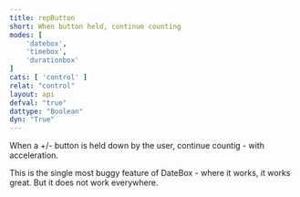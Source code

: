 ```yaml
---
title: repButton
short: When button held, continue counting
modes: [
	'datebox',
	'timebox',
	'durationbox'
]
cats: [ 'control' ]
relat: "control"
layout: api
defval: "true"
dattype: "Boolean"
dyn: "True"
---
```


When a +/- button is held down by the user, continue countig - with acceleration.

This is the single most buggy feature of DateBox - where it works, it works great.  But it does not work everywhere.
